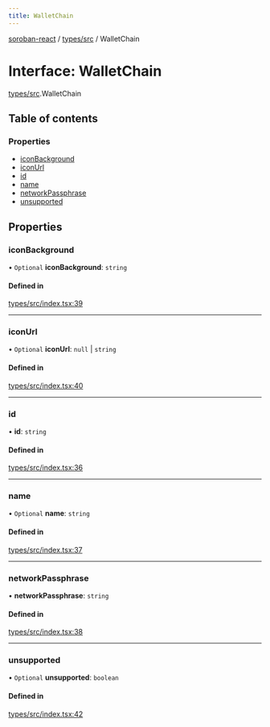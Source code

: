 ```yaml
---
title: WalletChain
---
```

[soroban-react](../README.md) / [types/src](../modules/types_src.md) / WalletChain

# Interface: WalletChain

[types/src](../modules/types_src.md).WalletChain

## Table of contents

### Properties

- [iconBackground](types_src.WalletChain.md#iconbackground)
- [iconUrl](types_src.WalletChain.md#iconurl)
- [id](types_src.WalletChain.md#id)
- [name](types_src.WalletChain.md#name)
- [networkPassphrase](types_src.WalletChain.md#networkpassphrase)
- [unsupported](types_src.WalletChain.md#unsupported)

## Properties

### iconBackground

• `Optional` **iconBackground**: `string`

#### Defined in

[types/src/index.tsx:39](https://github.com/esteblock/soroban-react/blob/041a6c6/packages/types/src/index.tsx#L39)

___

### iconUrl

• `Optional` **iconUrl**: ``null`` \| `string`

#### Defined in

[types/src/index.tsx:40](https://github.com/esteblock/soroban-react/blob/041a6c6/packages/types/src/index.tsx#L40)

___

### id

• **id**: `string`

#### Defined in

[types/src/index.tsx:36](https://github.com/esteblock/soroban-react/blob/041a6c6/packages/types/src/index.tsx#L36)

___

### name

• `Optional` **name**: `string`

#### Defined in

[types/src/index.tsx:37](https://github.com/esteblock/soroban-react/blob/041a6c6/packages/types/src/index.tsx#L37)

___

### networkPassphrase

• **networkPassphrase**: `string`

#### Defined in

[types/src/index.tsx:38](https://github.com/esteblock/soroban-react/blob/041a6c6/packages/types/src/index.tsx#L38)

___

### unsupported

• `Optional` **unsupported**: `boolean`

#### Defined in

[types/src/index.tsx:42](https://github.com/esteblock/soroban-react/blob/041a6c6/packages/types/src/index.tsx#L42)
